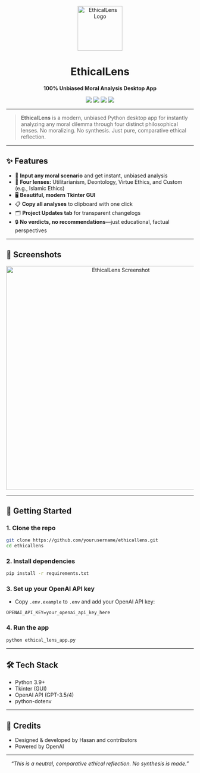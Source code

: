 <p align="center">
  <img src="https://placehold.co/120x120?text=EL" alt="EthicalLens Logo" width="120"/>
</p>

<h1 align="center">EthicalLens</h1>
<p align="center"><b>100% Unbiased Moral Analysis Desktop App</b></p>
<p align="center">
  <img src="https://img.shields.io/badge/Python-3.9%2B-blue?logo=python"/>
  <img src="https://img.shields.io/badge/Tkinter-GUI-green"/>
  <img src="https://img.shields.io/badge/OpenAI-API-orange"/>
  <img src="https://img.shields.io/badge/License-MIT-purple"/>
</p>

---

> **EthicalLens** is a modern, unbiased Python desktop app for instantly analyzing any moral dilemma through four distinct philosophical lenses. No moralizing. No synthesis. Just pure, comparative ethical reflection.

---

## ✨ Features

- 📝 **Input any moral scenario** and get instant, unbiased analysis
- 🧠 **Four lenses:** Utilitarianism, Deontology, Virtue Ethics, and Custom (e.g., Islamic Ethics)
- 🖥️ **Beautiful, modern Tkinter GUI**
- 📋 **Copy all analyses** to clipboard with one click
- 🗂️ **Project Updates tab** for transparent changelogs
- 🔒 **No verdicts, no recommendations**—just educational, factual perspectives

---

## 📸 Screenshots

<p align="center">
  <img src="https://placehold.co/600x350?text=App+Screenshot" alt="EthicalLens Screenshot" width="600"/>
</p>

---

## 🚀 Getting Started

### 1. Clone the repo
```bash
git clone https://github.com/yourusername/ethicallens.git
cd ethicallens
```

### 2. Install dependencies
```bash
pip install -r requirements.txt
```

### 3. Set up your OpenAI API key
- Copy `.env.example` to `.env` and add your OpenAI API key:
```
OPENAI_API_KEY=your_openai_api_key_here
```

### 4. Run the app
```bash
python ethical_lens_app.py
```

---

## 🛠️ Tech Stack
- Python 3.9+
- Tkinter (GUI)
- OpenAI API (GPT-3.5/4)
- python-dotenv

---

## 🙏 Credits
- Designed & developed by Hasan and contributors
- Powered by OpenAI

---

<p align="center"><i>“This is a neutral, comparative ethical reflection. No synthesis is made.”</i></p> 